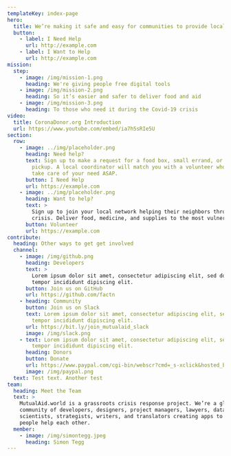 ```yaml
---
templateKey: index-page
hero:
  title: We’re making it safe and easy for communities to provide local aid.
  button:
    - label: I Need Help
      url: http://example.com
    - label: I Want to Help
      url: http://example.com
mission:
  step:
    - image: /img/mission-1.png
      heading: We're giving people free digital tools
    - image: /img/mission-2.png
      heading: So it’s easier and safer to deliver food and aid
    - image: /img/mission-3.png
      heading: To those who need it during the Covid-19 crisis
video:
  title: CoronaDonor.org Introduction
  url: https://www.youtube.com/embed/ia7h5sRIe5U
section:
  row:
    - image: ../img/placeholder.png
      heading: Need help?
      text: Sign up to make a request for a food box, small errand, or a pharmacy
        pickup. A local coordinator will match you with a volunteer who will
        take care of your need ASAP.
      button: I Need Help
      url: https://example.com
    - image: ../img/placeholder.png
      heading: Want to help?
      text: >
        Sign up to join your local network helping their neighbors through this
        crisis. Deliver food, medicine, and supplies to the most vulnerable.
      button: Volunteer
      url: https://example.com
contribute:
  heading: Other ways to get get involved
  channel:
    - image: /img/github.png
      heading: Developers
      text: >
        Lorem ipsum dolor sit amet, consectetur adipiscing elit, sed do eiusmod
        tempor incididunt dipiscing elit.
      button: Join us on GitHub
      url: https://github.com/factn
    - heading: Community
      button: Join us on Slack
      text: Lorem ipsum dolor sit amet, consectetur adipiscing elit, sed do eiusmod
        tempor incididunt dipiscing elit.
      url: https://bit.ly/join_mutualaid_slack
      image: /img/slack.png
    - text: Lorem ipsum dolor sit amet, consectetur adipiscing elit, sed do eiusmod
        tempor incididunt dipiscing elit.
      heading: Donors
      button: Donate
      url: https://www.paypal.com/cgi-bin/webscr?cmd=_s-xclick&hosted_button_id=JA3WRU7SEFB8Y&source=url
      image: /img/paypal.png
  text: Test text. Another test
team:
  heading: Meet the Team
  text: >
    MutualAid.world is a grassroots crisis response project. We’re a global
    community of developers, designers, project managers, lawyers, data
    scientists, strategists, writers, and translators creating apps to help
    people help each other.
  member:
    - image: /img/simontegg.jpeg
      heading: Simon Tegg
---
```

